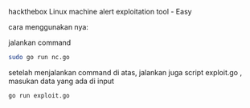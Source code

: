hackthebox Linux machine alert exploitation tool - Easy


cara menggunakan nya: 

jalankan command 
```bash
sudo go run nc.go
```
setelah menjalankan command di atas, jalankan juga script exploit.go , masukan data yang ada di input

```bash
go run exploit.go
```
